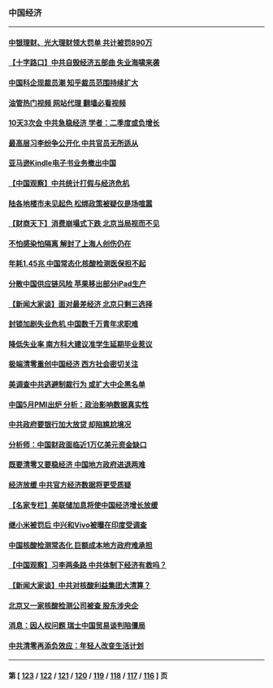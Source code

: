 ### 中国经济
---
#### [中银理财、光大理财领大罚单 共计被罚890万](../../pages/ncid283/n13751428.md?06032045) 
#### [【十字路口】中共自毁经济五部曲 失业海啸来袭](../../pages/ncid283/n13751263.md?06032045) 
#### [中国科企现裁员潮 知乎裁员范围持续扩大](../../pages/ncid283/n13751239.md?06032045) 
#### [油管热门视频 网站代理 翻墙必看视频](http://209.222.30.114:81/youtube.html?06032045)
#### [10天3次会 中共急稳经济 学者：二季度或负增长](../../pages/ncid283/n13751171.md?06032045) 
#### [最高层习李纷争公开化 中共官员无所适从](../../pages/ncid283/n13751052.md?06032045) 
#### [亚马逊Kindle电子书业务撤出中国](../../pages/ncid283/n13750981.md?06032045) 
#### [【中国观察】中共统计打假与经济危机](../../pages/ncid283/n13750644.md?06032045) 
#### [陆各地楼市未见起色 松绑政策被疑仅是场喧嚣](../../pages/ncid283/n13750720.md?06032045) 
#### [【财商天下】消费崩塌式下跌 北京当局视而不见](../../pages/ncid283/n13750403.md?06032045) 
#### [不怕感染怕隔离 解封了上海人创伤仍在](../../pages/ncid283/n13750182.md?06032045) 
#### [年耗1.45兆 中国常态化核酸检测医保担不起](../../pages/ncid283/n13750242.md?06032045) 
#### [分散中国供应链风险 苹果移出部分iPad生产](../../pages/ncid283/n13750185.md?06032045) 
#### [【新闻大家谈】面对最差经济 北京只剩三选择](../../pages/ncid283/n13750218.md?06032045) 
#### [封锁加剧失业危机 中国数千万青年求职难](../../pages/ncid283/n13750007.md?06032045) 
#### [降低失业率 南方科大建议准学生延期毕业惹议](../../pages/ncid283/n13749716.md?06032045) 
#### [极端清零重创中国经济 西方社会密切关注](../../pages/ncid283/n13749627.md?06032045) 
#### [美调查中共逃避制裁行为 或扩大中企黑名单](../../pages/ncid283/n13749587.md?06032045) 
#### [中国5月PMI出炉 分析：政治影响数据真实性](../../pages/ncid283/n13749371.md?06032045) 
#### [中共政府要银行加大放贷 却陷尴尬境况](../../pages/ncid283/n13749486.md?06032045) 
#### [分析师：中国财政面临近1万亿美元资金缺口](../../pages/ncid283/n13749225.md?06032045) 
#### [既要清零又要稳经济 中国地方政府进退两难](../../pages/ncid283/n13749183.md?06032045) 
#### [经济放缓 中共官方经济数据将更受质疑](../../pages/ncid283/n13748931.md?06032045) 
#### [【名家专栏】美联储加息将使中国经济增长放缓](../../pages/ncid283/n13748603.md?06032045) 
#### [继小米被罚后 中兴和Vivo被曝在印度受调查](../../pages/ncid283/n13748792.md?06032045) 
#### [中国核酸检测常态化 巨额成本地方政府难承担](../../pages/ncid283/n13748745.md?06032045) 
#### [【中国观察】习李两条路 中共体制下经济有救吗？](../../pages/ncid283/n13748574.md?06032045) 
#### [【新闻大家谈】中共对核酸利益集团大清算？](../../pages/ncid283/n13748668.md?06032045) 
#### [北京又一家核酸检测公司被查 股东涉央企](../../pages/ncid283/n13748205.md?06032045) 
#### [消息：因人权问题 瑞士中国贸易谈判陷僵局](../../pages/ncid283/n13748201.md?06032045) 
#### [中共清零再添负效应：年轻人改变生活计划](../../pages/ncid283/n13748102.md?06032045) 

---
#### 第 [ [123](./123.md?06032045) / [122](./122.md?06032045) / [121](./121.md?06032045) / [120](./120.md?06032045) / [119](./119.md?06032045) / [118](./118.md?06032045) / [117](./117.md?06032045) / [116](./116.md?06032045) ] 页
